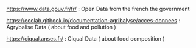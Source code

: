 https://www.data.gouv.fr/fr/ : Open Data from the french the government

https://ecolab.gitbook.io/documentation-agribalyse/acces-donnees : Agrybalise Data ( about food and pollution )

https://ciqual.anses.fr/ : Ciqual Data ( about food composition )
